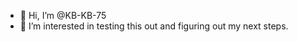 - 👋 Hi, I’m @KB-KB-75
- 👀 I’m interested in testing this out and figuring out my next steps.

<!---
KB-KB-75/KB-KB-75 is a ✨ special ✨ repository because its `README.md` (this file) appears on your GitHub profile.
You can click the Preview link to take a look at your changes.
--->

